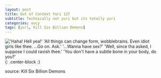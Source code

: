 ```yaml
---
layout: post
title: Out of Context Yuri 127
subtitle: Technically not yuri but its totally yuri
categories: oocy
tags: [yuri, Kill Six Billion Demons]
---
```



!['Haha! Hell yea!' 'All things can change form, wobblebrains. Even idiot girls like thee. ...Go on. Ask.' '...Wanna have sex?' 'Well, since tha asked, I suppose I could ravish thee.' 'You don't have a subtle bone in your body, do you?'](https://imgur.com/4QqAeSr.png){: .center-block :}



source: Kill Six Billion Demons